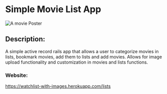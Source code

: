 # Simple Movie List App

![A movie Poster](https://image.tmdb.org/t/p/original/r2J02Z2OpNTctfOSN1Ydgii51I3.jpg)

## Description:
A simple active record rails app that allows a user to categorize movies in lists, bookmark movies, add them to lists and add movies. Allows for image upload functionality and customization in movies and lists functions.

### Website:
https://watchlist-with-images.herokuapp.com/lists
